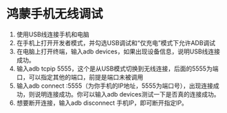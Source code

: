 # 鸿蒙手机无线调试

1. 使用USB线连接手机和电脑
2. 在手机上打开开发者模式，并勾选USB调试和“仅充电”模式下允许ADB调试
3. 在电脑上打开终端，输入adb devices，如果出现设备信息，说明USB线连接成功。
4. 输入adb tcpip 5555，这个是从USB模式切换到无线连接，后面的5555为端口，可以指定其他的端口，前提是端口未被调用
5. 输入adb connect :5555（为你手机的IP地址，5555为端口号），出现连接成功，则说明连接成功。你可以输入adb devices测试一下是否真的连接成功。
6. 想要断开连接，输入adb disconnect 手机IP，即可断开指定IP。